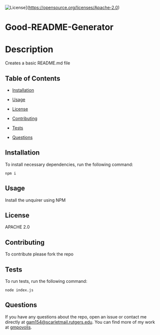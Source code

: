 ![License](https://img.shields.io/badge/License-Apache%202.0-blue.svg)](https://opensource.org/licenses/Apache-2.0)
# Good-README-Generator

  # Description

  Creates a basic README.md file

  ## Table of Contents

  * [Installation](#installation)

  * [Usage](#usage)

  * [License](#license)

  * [Contributing](#contributing)

  * [Tests](#tests)

  * [Questions](#questions)

  ## Installation

  To install necessary dependencies, run the following command:

  ```
  npm i
  ```

  ## Usage

  Install the unquirer using NPM

  ## License

  APACHE 2.0
  
  ## Contributing

  To contribute please fork the repo

  ## Tests

  To run tests, run the following command:

  ```
  node index.js
  ```

  ## Questions

  If you have any questions about the repo, open an issue or contact me directly at gam154@scarletmail.rutgers.edu. You can find more of my work at [gmpovolis](https://github.com/gmpovolis/).